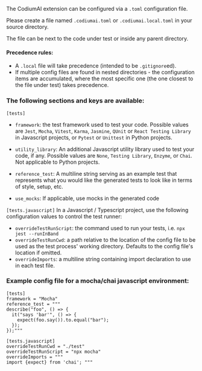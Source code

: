 The CodiumAI extension can be configured via a `.toml` configuration file.

Please create a file named `.codiumai.toml` or `.codiumai.local.toml` in your source directory.

The file can be next to the code under test or inside any parent directory.

#### Precedence rules:
* A `.local` file will take precedence (intended to be `.gitignore`ed).
* If multiple config files are found in nested directories - the configuration items are accumulated, where the most specific one (the one closest to the file under test) takes precedence.

### The following sections and keys are available:

`[tests]`

* `framework`: the test framework used to test your code. Possible values are `Jest`, `Mocha`, `Vitest`, `Karma`, `Jasmine`, `QUnit` or `React Testing Library` in Javascript projects, or `Pytest` or `Unittest` in Python projects.

* `utility_library`: An additional Javascript utility library used to test your code, if any. Possible values are `None`, `Testing Library`, `Enzyme`, or `Chai`. Not applicable to Python projects.

* `reference_test`: A multiline string serving as an example test that represents what you would like the generated tests to look like in terms of style, setup, etc.

* `use_mocks`: If applicable, use mocks in the generated code

`[tests.javascript]`
In a Javascript / Typescript project, use the following configuration values to control the test runner:

* `overrideTestRunScript`: the command used to run your tests, i.e. `npx jest --runInBand`
* `overrideTestRunCwd`: a path relative to the location of the config file to be used as the test process' working directory. Defaults to the config file's location if omitted. 
* `overrideImports`: a multiline string containing import declaration to use in each test file.

### Example config file for a mocha/chai javascript environment:
```
[tests]
framework = "Mocha"
reference_test = """
describe("foo", () => {
  it("says 'bar'", () => {
    expect(foo.say()).to.equal("bar");
  });
});"""

[tests.javascript]
overrideTestRunCwd = "./test"
overrideTestRunScript = "npx mocha"
overrideImports = """ 
import {expect} from 'chai'; """
```